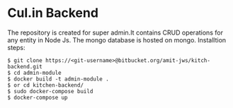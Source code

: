 # Cul.in Backend
The repository is created for super admin.It contains  CRUD operations for any entity in Node Js.
The mongo database is hosted on mongo.
Installtion steps:

    $ git clone https://<git-username>@bitbucket.org/amit-jws/kitch-backend.git
    $ cd admin-module
    $ docker build -t admin-module .
    $ or cd kitchen-backend/
    $ sudo docker-compose build
    $ docker-compose up
